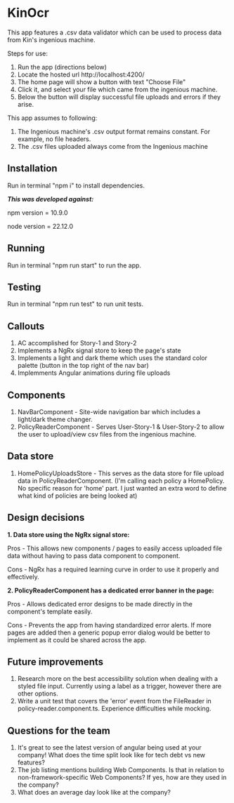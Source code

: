 # KinOcr
This app features a .csv data validator which can be used to process data from Kin's ingenious machine.

Steps for use:
1. Run the app (directions below)
2. Locate the hosted url http://localhost:4200/
3. The home page will show a button with text "Choose File"
4. Click it, and select your file which came from the ingenious machine.
5. Below the button will display successful file uploads and errors if they arise.

This app assumes to following:
1. The Ingenious machine's .csv output format remains constant. For example, no file headers.
2. The .csv files uploaded always come from the Ingenious machine

## Installation
Run in terminal "npm i" to install dependencies.

***This was developed against:***

npm version = 10.9.0

node version = 22.12.0

## Running
Run in terminal "npm run start" to run the app.

## Testing
Run in terminal "npm run test" to run unit tests.

## Callouts
1. AC accomplished for Story-1 and Story-2
2. Implements a NgRx signal store to keep the page's state
3. Implements a light and dark theme which uses the standard color palette (button in the top right of the nav bar)
4. Implemments Angular animations during file uploads

## Components
1. NavBarComponent - Site-wide navigation bar which includes a light/dark theme changer.
2. PolicyReaderComponent - Serves User-Story-1 & User-Story-2 to allow the user to upload/view csv files from the ingenious machine.

## Data store
1. HomePolicyUploadsStore - This serves as the data store for file upload data in PolicyReaderComponent. (I'm calling each policy a HomePolicy. No specific reason for 'home' part. I just wanted an extra word to define what kind of policies are being looked at)

## Design decisions 
**1. Data store using the NgRx signal store:**

Pros - This allows new components / pages to easily access uploaded file data without having to pass data component to component.

Cons - NgRx has a required learning curve in order to use it properly and effectively.

**2. PolicyReaderComponent has a dedicated error banner in the page:**

Pros - Allows dedicated error designs to be made directly in the component's template easily.

Cons - Prevents the app from having standardized error alerts. If more pages are added then a generic popup error dialog would be better to implement as it could be shared across the app.

## Future improvements
1. Research more on the best accessibility solution when dealing with a styled file input. Currently using a label as a trigger, however there are other options.
2. Write a unit test that covers the 'error' event from the FileReader in policy-reader.component.ts. Experience difficulties while mocking.

## Questions for the team
1. It's great to see the latest version of angular being used at your company! What does the time split look like for tech debt vs new features?
2. The job listing mentions building Web Components. Is that in relation to non-framework-specific Web Components? If yes, how are they used in the company?
3. What does an average day look like at the company? 